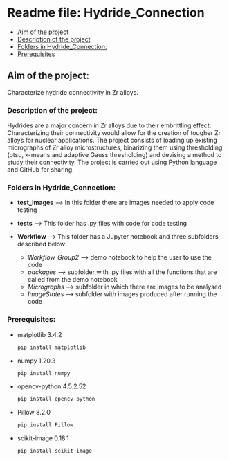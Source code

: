 # Readme file: Hydride_Connection

- [Aim of the project](#aim-of-the-project)
- [Description of the project](#description-of-the-project)
- [Folders in Hydride_Connection:](#folders-in-hydride-connection-)
- [Prerequisites](#prerequisites)


## Aim of the project: 
Characterize hydride connectivity in Zr alloys.

### Description of the project:
Hydrides are a major concern in Zr alloys due to their embrittling effect. Characterizing their connectivity would allow for the creation of tougher Zr alloys for nuclear applications. The project consists of loading up existing micrographs of Zr alloy microstructures, binarizing them using thresholding (otsu, k-means and adaptive Gauss thresholding) and devising a method to study their connectivity. The project is carried out using Python language and GitHub for sharing.


### Folders in Hydride_Connection:

- **test_images** --> In this folder there are images needed to apply code testing

- **tests** -->  This folder has .py files with code for code testing

- **Workflow** --> This folder has a Jupyter notebook and three subfolders described below:
     - _Workflow_Group2_ --> demo notebook to help the user to use the code
     - _packages_ --> subfolder with .py files with all the functions that are called from the demo notebook
     - _Micrographs_ --> subfolder in which there are images to be analysed
     - _ImageStates_ --> subfolder with images produced after running the code
     
         
### Prerequisites:

* matplotlib 3.4.2
  ```sh
  pip install matplotlib
  ```
* numpy 1.20.3
  ```sh
  pip install numpy
  ```
* opencv-python 4.5.2.52
  ```sh
  pip install opencv-python
  ```
* Pillow 8.2.0
  ```sh
  pip install Pillow 
  ```
* scikit-image 0.18.1
  ```sh
  pip install scikit-image
  ```
 
            

